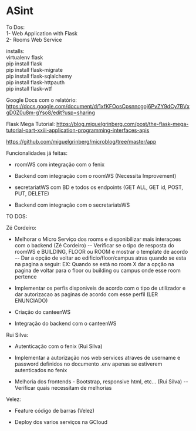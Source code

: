 # ASint

To Dos:<br/>
1- Web Application with Flask<br/>
2- Rooms Web Service

installs:<br/>
virtualenv flask<br/>
pip install flask<br/>
pip install flask-migrate<br/>
pip install flask-sqlalchemy<br/>
pip install flask-httpauth<br/>
pip install flask-wtf<br/>

Google Docs com o relatório:
https://docs.google.com/document/d/1xfKFOosCpsnncgoj6PvZY9dCy7BVxgD0Z0u8m-gYso8/edit?usp=sharing

Flask Mega Tutorial:
https://blog.miguelgrinberg.com/post/the-flask-mega-tutorial-part-xxiii-application-programming-interfaces-apis

https://github.com/miguelgrinberg/microblog/tree/master/app

Funcionalidades já feitas:

- roomWS com integração com o fenix

- Backend com integração com o roomWS (Necessita Improvement)

- secretariatWS com BD e todos os endpoints (GET ALL, GET id, POST, PUT, DELETE)

- Backend com integração com o secretariatsWS

TO DOS:

Zé Cordeiro:

- Melhorar o Micro Serviço dos rooms e disponibilizar mais interaçoes com o backend (Zé Cordeiro)
-- Verificar se o tipo de resposta do roomWS e BUILDING, FLOOR ou ROOM e mostrar o template de acordo
-- Dar a opção de voltar ao edificio/floor/campus atras quando se esta na pagina a seguir: 
EX: Quando se está no room X dar a opção na pagina de voltar para o floor ou building ou campus onde esse room pertence

- Implementar os perfis disponiveis de acordo com o tipo de utilizador e dar autorizacao as paginas de acordo com esse perfil (LER ENUNCIADO)

- Criação do canteenWS

- Integração do backend com o canteenWS

Rui Silva:
- Autenticação com o fenix (Rui Silva)

- Implementar a autorização nos web services atraves de username e password definidos no documento .env apenas se estiverem autenticados no fenix

- Melhoria dos frontends - Bootstrap, responsive html, etc... (Rui Silva)
-- Verificar quais necessitam de melhorias

Velez:
 
- Feature código de barras (Velez)

- Deploy dos varios serviços na GCloud
 
